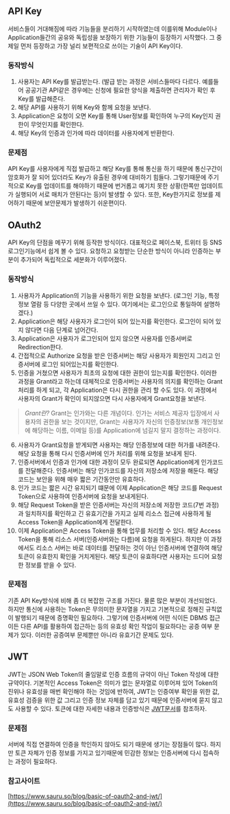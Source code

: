 ## API Key
서비스들이 거대해짐에 따라 기능들을 분리하기 시작하였는데 이를위해 Module이나 Application들간의 공유와 독립성을 보장하기 위한 기능들이 등장하기 시작했다.
그 중 제일 먼저 등장하고 가장 널리 보편적으로 쓰이는 기술이 API Key이다.

### 동작방식
1. 사용자는 API Key를 발급받는다. (발급 받는 과정은 서비스들마다 다르다. 예를들어 공공기관 API같은 경우에는 신청에 필요한 양식을 제출하면 관리자가 확인 후 Key를 발급해준다.
2. 해당 API를 사용하기 위해 Key와 함께 요청을 보낸다.
3. Application은 요청이 오면 Key를 통해 User정보를 확인하여 누구의 Key인지 권한이 무엇인지를 확인한다.
4. 해당 Key의 인증과 인가에 따라 데이터를 사용자에게 반환한다.

### 문제점
API Key를 사용자에게 직접 발급하고 해당 Key를 통해 통신을 하기 때문에 통신구간이 암호화가 잘 되어 있더라도 Key가 유출된 경우에 대비하기 힘들다.
그렇기때문에 주기적으로 Key를 업데이트를 해야하기 때문에 번거롭고 예기치 못한 상황(한쪽만 업데이트가 실행되어 서로 매치가 안된다는 등)이 발생할 수 있다. 또한, Key한가지로 정보를 제어하기 때문에 보안문제가 발생하기 쉬운편이다.

## OAuth2
API Key의 단점을 메꾸기 위해 등작한 방식이다. 대표적으로 페이스북, 트위터 등 SNS 로그인기능에서 쉽게 볼 수 있다. 요청하고 요청받는 단순한 방식이 아니라 인증하는 부분이 추가되어 독립적으로 세분화가 이루어졌다.

### 동작방식
1. 사용자가 Application의 기능을 사용하기 위한 요청을 보낸다. (로그인 기능, 특정 정보 열람 등 다양한 곳에서 쓰일 수 있다. 여기에서는 로그인으로 통일하여 설명하겠다.)
2. Application은 해당 사용자가 로그인이 되어 있는지를 확인한다. 로그인이 되어 있지 않다면 다음 단계로 넘어간다.
3. Application은 사용자가 로그인되어 있지 않으면 사용자를 인증서버로 Redirection한다.
4. 간접적으로 Authorize 요청을 받은 인증서버는 해당 사용자가 회원인지 그리고 인증서버에 로그인 되어있는지를 확인한다.
5. 인증을 거쳤으면 사용자가 최초의 요청에 대한 권한이 있는지를 확인한다. 이러한 과정을 Grant라고 하는데 대체적으로 인증서버는 사용자의 의지를 확인하는 Grant처리를 하게 되고, 각 Application은 다시 권한을 관리 할 수도 있다. 이 과정에서 사용자의 Grant가 확인이 되지않으면 다시 사용자에게 Grant요청을 보낸다.
> *Grant란?*
> Grant는 인가와는 다른 개념이다. 인가는 서비스 제공자 입장에서 사용자의 권한을 보는 것이지만, Grant는 사용자가 자신의 인증정보(보통 개인정보에 해당하는 이름, 이메일 등)를 Application에 넘길지 말지 결정하는 과정이다.
6. 사용자가 Grant요청을 받게되면 사용자는 해당 인증정보에 대한 허가를 내려준다. 해당 요청을 통해 다시 인증서버에 인가 처리를 위해 요청을 보내게 된다.
7. 인증서버에서 인증과 인가에 대한 과정이 모두 완료되면 Application에게 인가코드를 전달해준다. 인증서버는 해당 인가코드를 자신의 저장소에 저장을 해둔다. 해당 코드는 보안을 위해 매우 짧은 기간동안만 유효하다.
8. 인가 코드는 짧은 시간 유지되기 떄문에 이제 Application은 해당 코드를 Request Token으로 사용하여 인증서버에 요청을 보내게된다.
9. 해당 Request Token을 받은 인증서버는 자신의 저장소에 저장한 코드(7번 과정)과 일치하지를 확인하고 긴 유효기간을 가지고 실제 리소스 접근에 사용하게 될 Access Token을 Application에게 전달한다.
10. 이제 Application은 Access Token을 통해 업무를 처리할 수 있다. 해당 Access Token을 통해 리소스 서버(인증서버와는 다름)에 요청을 하게된다. 하지만 이 과정에서도 리소스 서버는 바로 데이터를 전달하는 것이 아닌 인증서버에 연결하여 해당 토큰이 유효한지 확인을 거치게된다. 해당 토큰이 유효하다면 사용자는 드디어 요청한 정보를 받을 수 있다.

### 문제점
기존 API Key방식에 비해 좀 더 복잡한 구조를 가진다. 물론 많은 부분이 개선되었다.
하지만 통신에 사용하는 Token은 무의미한 문자열을 가지고 기본적으로 정해진 규칙없이 발행되기 때문에 증명확인 필요하다. 그렇기에 인증서버에 어떤 식이든 DBMS 접근이든 다른 API를 활용하여 접근하는 등의 유효성 확인 작업이 필요하다는 공증 여부 문제가 있다. 이러한 공증여부 문제뿐만 아니라 유효기간 문제도 있다.

## JWT
JWT는 JSON Web Token의 줄임말로 인증 흐름의 규약이 아닌 Token 작성에 대한 규약이다. 기본적인 Access Token은 의미가 없는 문자열로 이루어져 있어 Token의 진위나 유효성을 매번 확인해야 하는 것임에 반하여, JWT는 인증여부 확인을 위한 값, 유효성 검증을 위한 값 그리고 인증 정보 자체를 담고 있기 때문에 인증서버에 묻지 않고도 사용할 수 있다.
토큰에 대한 자세한 내용과 인증방식은 [JWT문서](https://github.com/kim6394/tech-interview-for-developer/blob/master/Web/JWT(JSON%20Web%20Token).md)를 참조하자.

### 문제점
서버에 직접 연결하여 인증을 학인하지 않아도 되기 때문에 생기는 장점들이 많다. 하지만 토큰 자체가 인증 정보를 가지고 있기때문에 민감한 정보는 인증서버에 다시 접속하는 과정이 필요하다.


### 참고사이트
[https://www.sauru.so/blog/basic-of-oauth2-and-jwt/](https://www.sauru.so/blog/basic-of-oauth2-and-jwt/)
